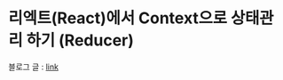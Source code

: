 # 리엑트(React)에서 Context으로 상태관리 하기 (Reducer)

<p>블로그 글 : <a href="https://engineeringshw.blogspot.com/2024/03/react-reducer.html">link</a></p>
